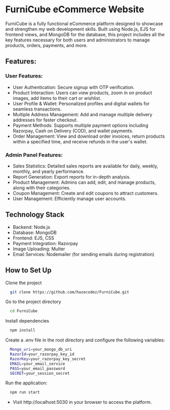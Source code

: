 # FurniCube eCommerce Website

FurniCube is a fully functional eCommerce platform designed to showcase and strengthen my web development skills. Built using Node.js, EJS for frontend views, and MongoDB for the database, this project includes all the key features necessary for both users and administrators to manage products, orders, payments, and more.

## Features:

### User Features:

- User Authentication: Secure signup with OTP verification.
- Product Interaction: Users can view products, zoom in on product images, add items to their cart or wishlist.
- User Profile & Wallet: Personalized profiles and digital wallets for seamless transactions.
- Multiple Address Management: Add and manage multiple delivery addresses for faster checkout.
- Payment Methods: Supports multiple payment options including Razorpay, Cash on Delivery (COD), and wallet payments.
- Order Management: View and download order invoices, return products within a specified time, and receive refunds in the user's wallet.

### Admin Panel Features:

- Sales Statistics: Detailed sales reports are available for daily, weekly, monthly, and yearly performance.
- Report Generation: Export reports for in-depth analysis.
- Product Management: Admins can add, edit, and manage products, along with their categories.
- Coupon Management: Create and edit coupons to attract customers.
- User Management: Efficiently manage user accounts.

## Technology Stack

- Backend: Node.js
- Database: MongoDB
- Frontend: EJS, CSS
- Payment Integration: Razorpay
- Image Uploading: Multer
- Email Services: Nodemailer (for sending emails during registration)

## How to Set Up

Clone the project

```bash
  git clone https://github.com/hazecodez/FurniCube.git
```

Go to the project directory

```bash
  cd FurniCube
```

Install dependencies

```bash
  npm install
```

Create a .env file in the root directory and configure the following variables:

```bash
  Mongo_uri=your_mongo_db_uri
  RazorId=your_razorpay_key_id
  RazorKey=your_razorpay_key_secret
  EMAIL=your_email_service
  PASS=your_email_password
  SECRET=your_session_secret

```

Run the application:

```bash
  npm run start
```

- Visit http://localhost:5030 in your browser to access the platform.